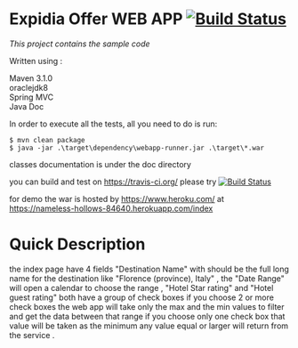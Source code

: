 Expidia Offer WEB APP  [![Build Status](https://travis-ci.org/hungrywolf/expediaOffers.svg?branch=master)](https://travis-ci.org/hungrywolf/expediaOffers)
=========================================

*This project contains the sample code*

Written using :

Maven 3.1.0 </br>
oraclejdk8 </br>
Spring MVC </br>
Java Doc </br>

In order to execute all the tests, all you need to do is run:

    $ mvn clean package
    $ java -jar .\target\dependency\webapp-runner.jar .\target\*.war
    
classes documentation is under the doc directory
    
you can build and test on https://travis-ci.org/ please try [![Build Status](https://travis-ci.org/hungrywolf/expediaOffers.svg?branch=master)](https://travis-ci.org/hungrywolf/expediaOffers)

for demo the war is hosted by https://www.heroku.com/ at https://nameless-hollows-84640.herokuapp.com/index

Quick Description
=========================================
the index page have 4 fields "Destination Name" with should be the full long name for the destination like "Florence (province), Italy" , 
the "Date Range" will open a calendar to choose the range , "Hotel Star rating" and "Hotel guest rating" both have a group of check boxes 
if you choose 2 or more check boxes the web app will take only the max and the min values to filter and get the data between that range 
if you choose only one check box that value will be taken as the minimum any value equal or larger will return from the service . 










 
